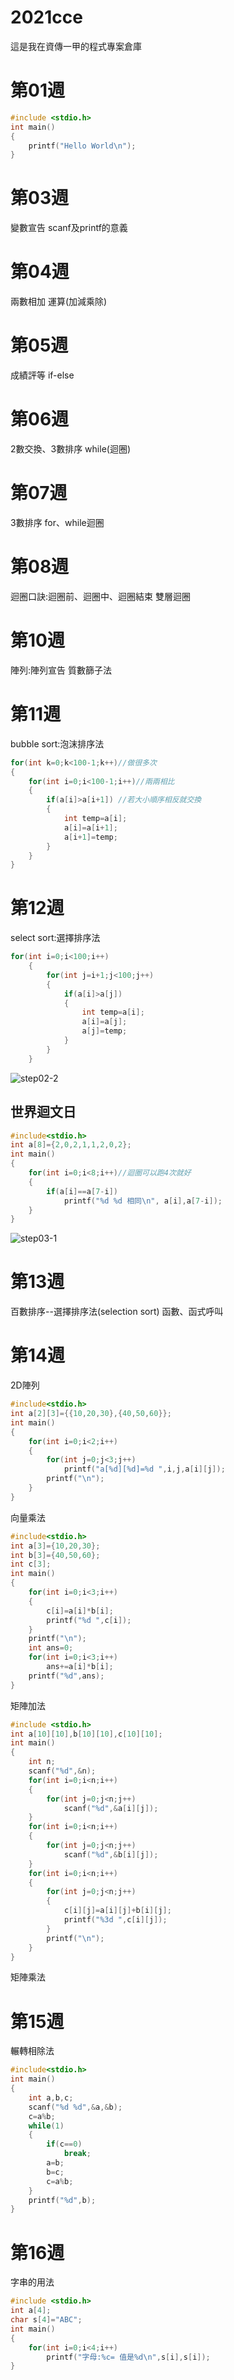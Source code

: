 # 2021cce
這是我在資傳一甲的程式專案倉庫


# 第01週
```c
#include <stdio.h>
int main()
{
    printf("Hello World\n");
}
```
# 第03週
變數宣告
scanf及printf的意義

# 第04週
兩數相加
運算(加減乘除)

# 第05週
成績評等
if-else

# 第06週
2數交換、3數排序
while(迴圈)

# 第07週
3數排序
for、while迴圈

# 第08週
迴圈口訣:迴圈前、迴圈中、迴圈結束
雙層迴圈

# 第10週
陣列:陣列宣告
質數篩子法

# 第11週
bubble sort:泡沫排序法
```c
for(int k=0;k<100-1;k++)//做很多次
{
    for(int i=0;i<100-1;i++)//兩兩相比
    {
        if(a[i]>a[i+1])	//若大小順序相反就交換
    	{
    		int temp=a[i];
    		a[i]=a[i+1];
    		a[i+1]=temp;
    	}
    }
}
```
# 第12週
select sort:選擇排序法
```c
for(int i=0;i<100;i++)
    {
        for(int j=i+1;j<100;j++)
        {
            if(a[i]>a[j])
            {
                int temp=a[i];
                a[i]=a[j];
                a[j]=temp;
            }
        }
    }
```
![step02-2](https://user-images.githubusercontent.com/81633513/144385993-a081aec5-4d45-4162-8f33-dba87cc9472d.png)

## 世界迴文日
```c
#include<stdio.h>
int a[8]={2,0,2,1,1,2,0,2};
int main()
{
    for(int i=0;i<8;i++)//迴圈可以跑4次就好
    {
        if(a[i]==a[7-i])
            printf("%d %d 相同\n", a[i],a[7-i]);
    }
}
```
![step03-1](https://user-images.githubusercontent.com/81633513/144391826-efafccd5-d538-4e12-82ce-5ff475c36d72.png)


# 第13週
百數排序--選擇排序法(selection sort)
函數、函式呼叫
# 第14週
2D陣列
```c
#include<stdio.h>
int a[2][3]={{10,20,30},{40,50,60}};
int main()
{
    for(int i=0;i<2;i++)
    {
        for(int j=0;j<3;j++)
            printf("a[%d][%d]=%d ",i,j,a[i][j]);
        printf("\n");
    }
}
```
向量乘法
```c
#include<stdio.h>
int a[3]={10,20,30};
int b[3]={40,50,60};
int c[3];
int main()
{
    for(int i=0;i<3;i++)
    {
        c[i]=a[i]*b[i];
        printf("%d ",c[i]);
    }
    printf("\n");
    int ans=0;
    for(int i=0;i<3;i++)
        ans+=a[i]*b[i];
    printf("%d",ans);
}
```
矩陣加法
```c
#include <stdio.h>
int a[10][10],b[10][10],c[10][10];
int main()
{
	int n;
	scanf("%d",&n);
	for(int i=0;i<n;i++)
	{
		for(int j=0;j<n;j++)
			scanf("%d",&a[i][j]);
	}
	for(int i=0;i<n;i++)
	{
		for(int j=0;j<n;j++)
			scanf("%d",&b[i][j]);
	}
	for(int i=0;i<n;i++)
	{
		for(int j=0;j<n;j++)
		{
			c[i][j]=a[i][j]+b[i][j];
			printf("%3d ",c[i][j]);
		}
		printf("\n");
	}
}
```
矩陣乘法

# 第15週

輾轉相除法
```c
#include<stdio.h>
int main()
{
    int a,b,c;
    scanf("%d %d",&a,&b);
    c=a%b;
    while(1)
    {
    	if(c==0)
    		break;
    	a=b;
    	b=c;
    	c=a%b;
    }
    printf("%d",b);
}
```

# 第16週
字串的用法
```c
#include <stdio.h>
int a[4];
char s[4]="ABC";
int main()
{
    for(int i=0;i<4;i++)
        printf("字母:%c= 值是%d\n",s[i],s[i]);
}
```
